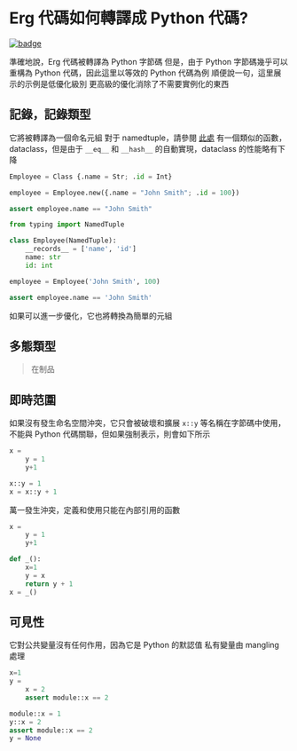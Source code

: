 # Erg 代碼如何轉譯成 Python 代碼?

[![badge](https://img.shields.io/endpoint.svg?url=https%3A%2F%2Fgezf7g7pd5.execute-api.ap-northeast-1.amazonaws.com%2Fdefault%2Fsource_up_to_date%3Fowner%3Derg-lang%26repos%3Derg%26ref%3Dmain%26path%3Ddoc/EN/compiler/transpile.md%26commit_hash%3D13f2d31aee9012f60b7a40d4b764921f1419cdfe)](https://gezf7g7pd5.execute-api.ap-northeast-1.amazonaws.com/default/source_up_to_date?owner=erg-lang&repos=erg&ref=main&path=doc/EN/compiler/transpile.md&commit_hash=13f2d31aee9012f60b7a40d4b764921f1419cdfe)

準確地說，Erg 代碼被轉譯為 Python 字節碼
但是，由于 Python 字節碼幾乎可以重構為 Python 代碼，因此這里以等效的 Python 代碼為例
順便說一句，這里展示的示例是低優化級別
更高級的優化消除了不需要實例化的東西

## 記錄，記錄類型

它將被轉譯為一個命名元組
對于 namedtuple，請參閱 [此處](https://docs.python.org/zh-tw/3/library/collections.html#collections.namedtuple)
有一個類似的函數，dataclass，但是由于 `__eq__` 和 `__hash__` 的自動實現，dataclass 的性能略有下降

```python
Employee = Class {.name = Str; .id = Int}

employee = Employee.new({.name = "John Smith"; .id = 100})

assert employee.name == "John Smith"
```

```python
from typing import NamedTuple

class Employee(NamedTuple):
    __records__ = ['name', 'id']
    name: str
    id: int

employee = Employee('John Smith', 100)

assert employee.name == 'John Smith'
```

如果可以進一步優化，它也將轉換為簡單的元組

## 多態類型

> 在制品

## 即時范圍

如果沒有發生命名空間沖突，它只會被破壞和擴展
`x::y` 等名稱在字節碼中使用，不能與 Python 代碼關聯，但如果強制表示，則會如下所示

```python
x =
    y = 1
    y+1
```

```python
x::y = 1
x = x::y + 1
```

萬一發生沖突，定義和使用只能在內部引用的函數

```python
x =
    y = 1
    y+1
```

```python
def _():
    x=1
    y = x
    return y + 1
x = _()
```

## 可見性

它對公共變量沒有任何作用，因為它是 Python 的默認值
私有變量由 mangling 處理

```python
x=1
y =
    x = 2
    assert module::x == 2
```

```python
module::x = 1
y::x = 2
assert module::x == 2
y = None
```
